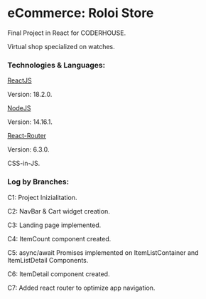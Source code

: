 <h1>eCommerce: Roloi Store</h1>
<p>Final Project in React for CODERHOUSE.</p>
<p>Virtual shop specialized on watches.</p>
<h3>Technologies & Languages:</h3>
<a href='https://es.reactjs.org/'>ReactJS</a>
<p>Version: 18.2.0.</p>
<a href='https://nodejs.org/es/'>NodeJS</a>
<p>Version: 14.16.1.</p>
<a href='https://v5.reactrouter.com/web/guides/quick-start'>React-Router</a>
<p>Version: 6.3.0.</p>
<p>CSS-in-JS.</p>
<h3>Log by Branches:</h3>
<p>C1: Project Inizialitation.</p>
<p>C2: NavBar & Cart widget creation.</p>
<p>C3: Landing page implemented.</p>
<p>C4: ItemCount component created.</p>
<p>C5: async/await Promises implemented on ItemListContainer and ItemListDetail Components.</p>
<p>C6: ItemDetail component created.</p>
<p>C7: Added react router to optimize app navigation.</p>
